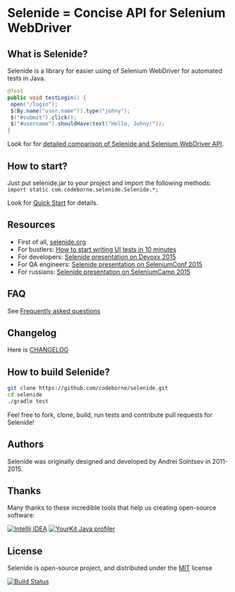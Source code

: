 # Selenide = Concise API for Selenium WebDriver

## What is Selenide?
Selenide is a library for easier using of Selenium WebDriver for automated tests in Java.

```java
@Test
public void testLogin() {
 open("/login");
 $(By.name("user.name")).type("johny");
 $("#submit").click();
 $("#username").shouldHave(text("Hello, Johny!"));
}
```

Look for for [detailed comparison of Selenide and Selenium WebDriver API](https://github.com/codeborne/selenide/wiki/Selenide-vs-Selenium).

## How to start?
Just put selenide.jar to your project and import the following methods: `import static com.codeborne.selenide.Selenide.*;`

Look for [Quick Start](https://github.com/codeborne/selenide/wiki/Quick-Start) for details.


## Resources
* First of all, [selenide.org](http://selenide.org)
* For bustlers: [How to start writing UI tests in 10 minutes](http://selenide.org/2014/10/01/how-to-start-writing-ui-tests/)
* For developers: [Selenide presentation on Devoxx 2015](http://selenide.org/2015/11/13/selenide-on-devoxx/)
* For QA engineers: [Selenide presentation on SeleniumConf 2015](http://selenide.org/2015/09/23/selenide-on-seleniumconf/)
* For russians: [Selenide presentation on SeleniumCamp 2015](http://seleniumcamp.com/materials/good-short-test/)

## FAQ
See [Frequently asked questions](http://selenide.org/faq.html)

## Changelog
Here is [CHANGELOG](https://github.com/codeborne/selenide/blob/master/CHANGELOG)

## How to build Selenide?

```bash
git clone https://github.com/codeborne/selenide.git
cd selenide
./gradle test
```

Feel free to fork, clone, build, run tests and contribute pull requests for Selenide!

## Authors

Selenide was originally designed and developed by Andrei Solntsev in 2011-2015.

## Thanks

Many thanks to these incredible tools that help us creating open-source software:

[![Intellij IDEA](http://www.jetbrains.com/idea/docs/logo_intellij_idea.png)](http://www.jetbrains.com/idea) [![YourKit Java profiler](http://selenide.org/images/yourkit.png)](https://www.yourkit.com/features/)

## License
Selenide is open-source project, and distributed under the [MIT](http://choosealicense.com/licenses/mit/) license

[![Build Status](https://travis-ci.org/codeborne/selenide.svg?branch=master)](https://travis-ci.org/codeborne/selenide)
